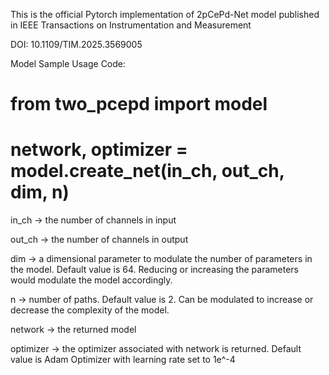 This is the official Pytorch implementation of 2pCePd-Net model published in IEEE Transactions on Instrumentation and Measurement

DOI: 10.1109/TIM.2025.3569005

Model Sample Usage Code:

# from two_pcepd import model

# network, optimizer = model.create_net(in_ch, out_ch, dim, n)

in_ch -> the number of channels in input

out_ch -> the number of channels in output

dim -> a dimensional parameter to modulate the number of parameters in the model. Default value is 64. Reducing or increasing the parameters would modulate the model accordingly.

n -> number of paths. Default value is 2. Can be modulated to increase or decrease the complexity of the model.

network -> the returned model

optimizer -> the optimizer associated with network is returned. Default value is Adam Optimizer with learning rate set to 1e^-4